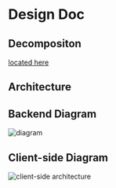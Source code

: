 # <a name="architecture"></a>Design Doc
<!-- TODO: move this to a read-only  -->
## Decompositon
[located here](https://docs.google.com/document/d/1nS-_suylWNtN6hn2fk__xUqkAIXrGRiKpwBtYwQJsH0/edit?usp=sharing)

## <a name="architecture"></a>Architecture
## Backend Diagram
![diagram](https://image.ibb.co/i4eidw/w4g_backend_architecture.png "architecture")

## Client-side Diagram
![client-side architecture](https://image.ibb.co/cCCDyw/client_architecture.png)
